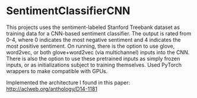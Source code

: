 # SentimentClassifierCNN

This projects uses the sentiment-labeled Stanford Treebank dataset as training data for a CNN-based sentiment classifier. The output is rated from 0-4, where 0 indicates the most negative sentiment and 4 indicates the most positive sentiment. On running, there is the option to use glove, word2vec, or both glove+word2vec (via multichannel) inputs into the CNN. There is also the option to use these pretrained inputs as simply frozen inputs, or as initializations subject to training themselves. Used PyTorch wrappers to make compatible with GPUs. 

Implemented the architecture I found in this paper: http://aclweb.org/anthology/D14-1181
